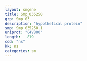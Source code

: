 ```yaml
---
layout: smgene
title: Smp_035250
grp: Smp_03
description: "hypothetical protein"
smp: Smp_035250.1
uniprot: "G4V800"
length:   819
cdd: "ns"
kk: ns
categories: sm
---
```

